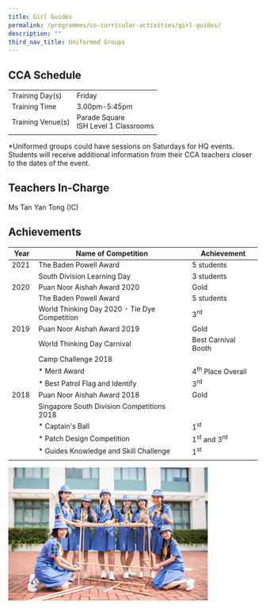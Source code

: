 ```yaml
---
title: Girl Guides
permalink: /programmes/co-curricular-activities/girl-guides/
description: ""
third_nav_title: Uniformed Groups
---
```

CCA Schedule
------------

| | |
| --- | --- | 
| Training Day(s) | Friday | 
| Training Time | 3.00pm-5:45pm | 
| Training Venue(s) | Parade Square  <br> ISH Level 1 Classrooms |   
| | |

\*Uniformed groups could have sessions on Saturdays for HQ events. Students will receive additional information from their CCA teachers closer to the dates of the event.

Teachers In-Charge
------------------

Ms Tan Yan Tong (IC)

  

Achievements
------------

| Year | Name of Competition | Achievement |
| --- | --- | --- |
| 2021  | The Baden Powell Award  | 5 students  |
|   | South Division Learning Day | 3 students  |
| 2020 | Puan Noor Aishah Award 2020  | Gold  |
|   | The Baden Powell Award | 5 students |
|   | World Thinking Day 2020 - Tie Dye Competition  | 3<sup>rd</sup>  |
| 2019 | Puan Noor Aishah Award 2019 | Gold |
|   | World Thinking Day Carnival  | Best Carnival Booth |
|   | Camp Challenge 2018  |   |
|   | *   Merit Award | 4<sup>th</sup> Place Overall  |
|   | *   Best Patrol Flag and Identify | 3<sup>rd</sup>  |
| 2018 | Puan Noor Aishah Award 2018 | Gold  |
|   | Singapore South Division Competitions 2018 |  |
|   | *   Captain's Ball | 1<sup>st</sup>  |
|   | *   Patch Design Competition | 1<sup>st</sup> and 3<sup>rd</sup>  |
|   | *   Guides Knowledge and Skill Challenge | 1<sup>st</sup>  |
| | | |

<img style="width:80%" src="/images/girl_guides1.jpg"/>
